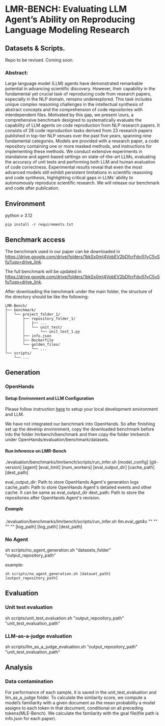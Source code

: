 # LMR-BENCH: Evaluating LLM Agent’s Ability on Reproducing Language Modeling Research


## Datasets & Scripts.
Repo to be revised. Coming soon.

### Abstract: 
 Large language model (LLM) agents have demonstrated remarkable potential in advancing scientific discovery. However, their capability in the fundamental yet crucial task of reproducing code from research papers, especially in the NLP domain, remains underexplored. This task includes unique complex reasoning challenges in the intellectual synthesis of abstract concepts and the comprehension of code repositories with interdependent files. Motivated by this gap, we present \ours, a comprehensive benchmark designed to systematically evaluate the capability of LLM agents on code reproduction from NLP research papers. It consists of 28 code reproduction tasks derived from 23 research papers published in top-tier NLP venues over the past five years, spanning nine fundamental categories. Models are provided with a research paper, a code repository containing one or more masked methods, and instructions for implementing these methods.
We conduct extensive experiments in standalone and agent-based settings on state-of-the-art LLMs, evaluating the accuracy of unit tests and performing both LLM and human evaluation of code correctness.
Experimental results reveal that even the most advanced models still exhibit persistent limitations in scientific reasoning and code synthesis, highlighting critical gaps in LLMs’ ability to autonomously reproduce scientific research. We will release our benchmark and code after publication.


## Environment
python $\geq$ 3.12
```
pip install -r requirements.txt
```

## Benchmark access
The benchmark used in our paper can be downloaded in https://drive.google.com/drive/folders/1bkSx0ml4VobEV2bDfcrFdvi51yC5vSfu?usp=drive_link.

The full benchmark will be updated in https://drive.google.com/drive/folders/1bkSx0ml4VobEV2bDfcrFdvi51yC5vSfu?usp=drive_link.

After downloading the benchmark under the main folder, the structure of the directory should be like the following:
```text
LMR-Bench/
├── benchmark/
│   └── project_folder_1/
│       ├── repository_folder_1/
│       │   ├── ...
│       │   └── unit_test/
│       │       └── unit_test_1.py
│       ├── info.json
│       ├── Dockerfile
│       └── golden_files/
│           └── ...
└── scripts/
    └── ...
```





## Generation
### OpenHands
#### Setup Environment and LLM Configuration
Please follow instruction [here](https://github.com/All-Hands-AI/OpenHands/blob/main/evaluation/README.md#setup) to setup your local development environment and LLM. 

We have not integrated our benchmark into OpenHands. So after finishing set up the develop environment, copy the downloaded benchmark before into the folder lmrbench/benchmark and then copy the folder lmrbench under OpenHands/evaluation/benchmark/datasets.

#### Run Inference on LMR-Bench
./evaluation/benchmarks/lmrbench/scripts/run_infer.sh [model_config] [git-version] [agent] [eval_limit] [num_workers] [eval_output_dir] [cache_path] [dest_path]

eval_output_dir: Path to store OpenHands Agent's generation logs
cache_path: Path to store OpenHands Agent's detailed events and other cache. It can be same as eval_output_dir
dest_path: Path to store the repositories after OpenHands Agent's revision.

##### Example
./evaluation/benchmarks/lmrbench/scripts/run_infer.sh llm.eval_gpt4o "" "" "" "" [log_path] [log_path] [dest_path]


<!-- The output_path above only saves logs of the agent. To save repositories revised by OpenHands, we need to revise line 68 and 162 in run_infer.py.
The revised repositories will be saved in the folder written in line 162. -->


### No Agent
sh scripts/no_agent_generation.sh "datasets_folder" "output_repository_path"

example:
```
sh scripts/no_agent_generation.sh [dataset_path] [output_repository_path]
```

## Evaluation
### Unit test evaluation
sh scripts/unit_test_evaluation.sh "output_repository_path" "unit_test_evaluation_path"

<!-- example:
```
sh scripts/base_agent_generation.sh /home/sxy240002/research_agent/NLPBench/benchmark/datasets_final /home/sxy240002/research_agent/NLPBench/outputs/BaseAgent/gpt4o
``` -->

### LLM-as-a-judge evaluation
sh scripts/llm_as_a_judge_evaluation.sh "output_repository_path" "unit_test_evaluation_path"

<!-- example:
```
sh scripts/llm_as_a_judge_evaluation.sh /home/sxy240002/research_agent/NLPBench/outputs/BaseAgent/gpt4o /home/sxy240002/research_agent/NLPAgentBench/llm_as_a_judge_evaluation_results/BaseAgent/gpt4o
``` -->


## Analysis

### Data contamination
For performance of each sample, it is saved in the unit_test_evaluation and llm_as_a_judge folder.
To calculate the similarity score, we compute a model’s familiarity with a given document as the mean probability a model assigns to each token in that document, conditional on all preceding tokens(MLE-Bench). We calculate the familarity with the goal file(file path is info.json for each paper).